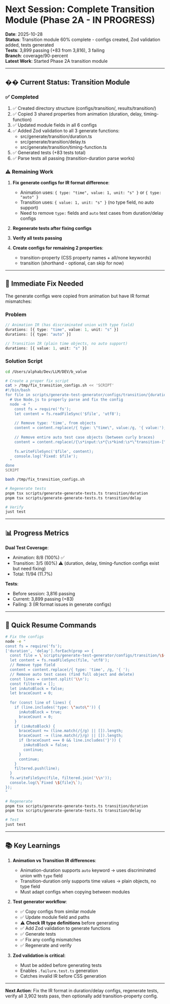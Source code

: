 # Next Session: Complete Transition Module (Phase 2A - IN PROGRESS)

**Date**: 2025-10-28  
**Status**: Transition module 60% complete - configs created, Zod validation added, tests generated  
**Tests**: 3,899 passing (+83 from 3,816), 3 failing  
**Branch**: coverage/90-percent  
**Latest Work**: Started Phase 2A transition module

---

## �� Current Status: Transition Module

### ✅ Completed
1. ✅ Created directory structure (configs/transition/, results/transition/)
2. ✅ Copied 3 shared properties from animation (duration, delay, timing-function)
3. ✅ Updated module fields in all 6 configs
4. ✅ Added Zod validation to all 3 generate functions:
   - src/generate/transition/duration.ts
   - src/generate/transition/delay.ts
   - src/generate/transition/timing-function.ts
5. ✅ Generated tests (+83 tests total)
6. ✅ Parse tests all passing (transition-duration parse works)

### ⚠️ Remaining Work
1. **Fix generate configs for IR format difference**:
   - Animation uses: `{ type: "time", value: 1, unit: "s" }` or `{ type: "auto" }`
   - Transition uses: `{ value: 1, unit: "s" }` (no type field, no auto support)
   - Need to remove `type:` fields and `auto` test cases from duration/delay configs

2. **Regenerate tests after fixing configs**

3. **Verify all tests passing**

4. **Create configs for remaining 2 properties**:
   - transition-property (CSS property names + all/none keywords)
   - transition (shorthand - optional, can skip for now)

---

## 🔧 Immediate Fix Needed

The generate configs were copied from animation but have IR format mismatches:

### Problem
```typescript
// Animation IR (has discriminated union with type field)
durations: [{ type: "time", value: 1, unit: "s" }]
durations: [{ type: "auto" }]

// Transition IR (plain time objects, no auto support)
durations: [{ value: 1, unit: "s" }]
```

### Solution Script
```bash
cd /Users/alphab/Dev/LLM/DEV/b_value

# Create a proper fix script
cat > /tmp/fix_transition_configs.sh << 'SCRIPT'
#!/bin/bash
for file in scripts/generate-test-generator/configs/transition/{duration,delay}.ts; do
  # Use Node.js to properly parse and fix the config
  node -e "
    const fs = require('fs');
    let content = fs.readFileSync('$file', 'utf8');
    
    // Remove type: 'time', from objects
    content = content.replace(/{ type: \"time\", value:/g, '{ value:');
    
    // Remove entire auto test case objects (between curly braces)
    content = content.replace(/{\s*input:\s*{\s*kind:\s*\"transition-[^\"]+\",\s*durations:\s*\[\s*{\s*type:\s*\"auto\"\s*}\s*\]\s*},\s*expected:\s*\"auto\",\s*category:\s*\"valid-keyword\",\s*roundtrip:\s*true,\s*expectValid:\s*true\s*},?/g, '');
    
    fs.writeFileSync('$file', content);
    console.log('Fixed: $file');
  "
done
SCRIPT

bash /tmp/fix_transition_configs.sh

# Regenerate tests
pnpm tsx scripts/generate-generate-tests.ts transition/duration
pnpm tsx scripts/generate-generate-tests.ts transition/delay

# Verify
just test
```

---

## 📊 Progress Metrics

**Dual Test Coverage**:
- Animation: 8/8 (100%) ✅
- Transition: 3/5 (60%) ⚠️ (duration, delay, timing-function configs exist but need fixing)
- Total: 11/94 (11.7%)

**Tests**:
- Before session: 3,816 passing
- Current: 3,899 passing (+83)
- Failing: 3 (IR format issues in generate configs)

---

## 🚀 Quick Resume Commands

```bash
# Fix the configs
node -e "
const fs = require('fs');
['duration', 'delay'].forEach(prop => {
  const file = \`scripts/generate-test-generator/configs/transition/\${prop}.ts\`;
  let content = fs.readFileSync(file, 'utf8');
  // Remove type field
  content = content.replace(/{ type: 'time', /g, '{ ');
  // Remove auto test cases (find full object and delete)
  const lines = content.split('\\n');
  const filtered = [];
  let inAutoBlock = false;
  let braceCount = 0;
  
  for (const line of lines) {
    if (line.includes('type: \"auto\"')) {
      inAutoBlock = true;
      braceCount = 0;
    }
    if (inAutoBlock) {
      braceCount += (line.match(/{/g) || []).length;
      braceCount -= (line.match(/}/g) || []).length;
      if (braceCount === 0 && line.includes('}')) {
        inAutoBlock = false;
        continue;
      }
      continue;
    }
    filtered.push(line);
  }
  fs.writeFileSync(file, filtered.join('\\n'));
  console.log(\`Fixed \${file}\`);
});
"

# Regenerate
pnpm tsx scripts/generate-generate-tests.ts transition/duration
pnpm tsx scripts/generate-generate-tests.ts transition/delay

# Test
just test
```

---

## 📚 Key Learnings

1. **Animation vs Transition IR differences**:
   - Animation-duration supports `auto` keyword → uses discriminated union with `type` field
   - Transition-duration only supports time values → plain objects, no type field
   - Must adapt configs when copying between modules

2. **Test generator workflow**:
   - ✅ Copy configs from similar module
   - ✅ Update module field and paths
   - ⚠️ **Check IR type definitions** before generating
   - ✅ Add Zod validation to generate functions
   - ✅ Generate tests
   - ✅ Fix any config mismatches
   - ✅ Regenerate and verify

3. **Zod validation is critical**:
   - Must be added before generating tests
   - Enables `.failure.test.ts` generation
   - Catches invalid IR before CSS generation

---

**Next Action**: Fix the IR format in duration/delay configs, regenerate tests, verify all 3,902 tests pass, then optionally add transition-property config.

